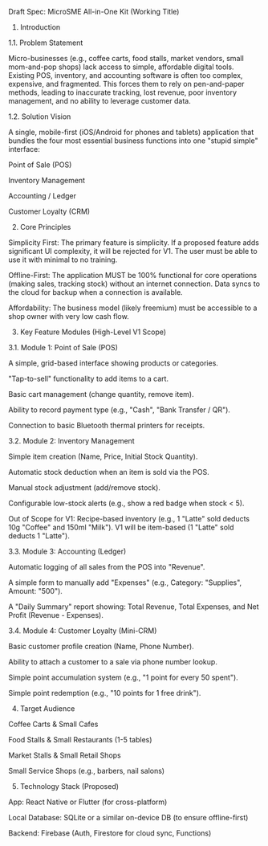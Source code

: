 Draft Spec: MicroSME All-in-One Kit (Working Title)

1. Introduction

1.1. Problem Statement

Micro-businesses (e.g., coffee carts, food stalls, market vendors, small mom-and-pop shops) lack access to simple, affordable digital tools. Existing POS, inventory, and accounting software is often too complex, expensive, and fragmented. This forces them to rely on pen-and-paper methods, leading to inaccurate tracking, lost revenue, poor inventory management, and no ability to leverage customer data.

1.2. Solution Vision

A single, mobile-first (iOS/Android for phones and tablets) application that bundles the four most essential business functions into one "stupid simple" interface:

Point of Sale (POS)

Inventory Management

Accounting / Ledger

Customer Loyalty (CRM)

2. Core Principles

Simplicity First: The primary feature is simplicity. If a proposed feature adds significant UI complexity, it will be rejected for V1. The user must be able to use it with minimal to no training.

Offline-First: The application MUST be 100% functional for core operations (making sales, tracking stock) without an internet connection. Data syncs to the cloud for backup when a connection is available.

Affordability: The business model (likely freemium) must be accessible to a shop owner with very low cash flow.

3. Key Feature Modules (High-Level V1 Scope)

3.1. Module 1: Point of Sale (POS)

A simple, grid-based interface showing products or categories.

"Tap-to-sell" functionality to add items to a cart.

Basic cart management (change quantity, remove item).

Ability to record payment type (e.g., "Cash", "Bank Transfer / QR").

Connection to basic Bluetooth thermal printers for receipts.

3.2. Module 2: Inventory Management

Simple item creation (Name, Price, Initial Stock Quantity).

Automatic stock deduction when an item is sold via the POS.

Manual stock adjustment (add/remove stock).

Configurable low-stock alerts (e.g., show a red badge when stock < 5).

Out of Scope for V1: Recipe-based inventory (e.g., 1 "Latte" sold deducts 10g "Coffee" and 150ml "Milk"). V1 will be item-based (1 "Latte" sold deducts 1 "Latte").

3.3. Module 3: Accounting (Ledger)

Automatic logging of all sales from the POS into "Revenue".

A simple form to manually add "Expenses" (e.g., Category: "Supplies", Amount: "500").

A "Daily Summary" report showing: Total Revenue, Total Expenses, and Net Profit (Revenue - Expenses).

3.4. Module 4: Customer Loyalty (Mini-CRM)

Basic customer profile creation (Name, Phone Number).

Ability to attach a customer to a sale via phone number lookup.

Simple point accumulation system (e.g., "1 point for every 50 spent").

Simple point redemption (e.g., "10 points for 1 free drink").

4. Target Audience

Coffee Carts & Small Cafes

Food Stalls & Small Restaurants (1-5 tables)

Market Stalls & Small Retail Shops

Small Service Shops (e.g., barbers, nail salons)

5. Technology Stack (Proposed)

App: React Native or Flutter (for cross-platform)

Local Database: SQLite or a similar on-device DB (to ensure offline-first)

Backend: Firebase (Auth, Firestore for cloud sync, Functions)